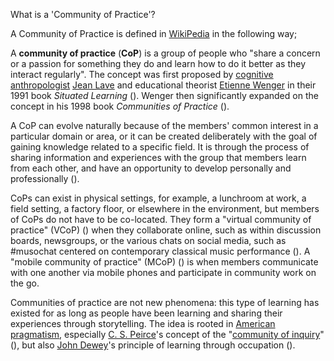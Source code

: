 What is a 'Community of Practice'?

A Community of Practice is defined in [WikiPedia](https://en.wikipedia.org/wiki/Community_of_practice) in the following way;

A **community of practice** (**CoP**) is a group of people who "share a concern or a passion for something they do and learn how to do it better as they interact regularly".[](https://en.wikipedia.org/wiki/Community_of_practice#cite_note-1) The concept was first proposed by [cognitive anthropologist](https://en.wikipedia.org/wiki/Cognitive_anthropology "Cognitive anthropology") [Jean Lave](https://en.wikipedia.org/wiki/Jean_Lave "Jean Lave") and educational theorist [Etienne Wenger](https://en.wikipedia.org/wiki/Etienne_Wenger "Etienne Wenger") in their 1991 book _Situated Learning_ ([](https://en.wikipedia.org/wiki/Community_of_practice#CITEREFLaveWenger1991)). Wenger then significantly expanded on the concept in his 1998 book _Communities of Practice_ ([](https://en.wikipedia.org/wiki/Community_of_practice#CITEREFWenger1998)).

A CoP can evolve naturally because of the members' common interest in a particular domain or area, or it can be created deliberately with the goal of gaining knowledge related to a specific field. It is through the process of sharing information and experiences with the group that members learn from each other, and have an opportunity to develop personally and professionally ([](https://en.wikipedia.org/wiki/Community_of_practice#CITEREFLaveWenger1991)).

CoPs can exist in physical settings, for example, a lunchroom at work, a field setting, a factory floor, or elsewhere in the environment, but members of CoPs do not have to be co-located. They form a "virtual community of practice" (VCoP) ([](https://en.wikipedia.org/wiki/Community_of_practice#CITEREFDub%C3%A9BourhisJacob2005)) when they collaborate online, such as within discussion boards, newsgroups, or the various chats on social media, such as #musochat centered on contemporary classical music performance ([](https://en.wikipedia.org/wiki/Community_of_practice#CITEREFSheridan2015)). A "mobile community of practice" (MCoP) ([](https://en.wikipedia.org/wiki/Community_of_practice#CITEREFKietzmannPlanggerEatonHeilgenberg2013)) is when members communicate with one another via mobile phones and participate in community work on the go.

Communities of practice are not new phenomena: this type of learning has existed for as long as people have been learning and sharing their experiences through storytelling. The idea is rooted in [American pragmatism](https://en.wikipedia.org/wiki/American_pragmatism "American pragmatism"), especially [C. S. Peirce](https://en.wikipedia.org/wiki/C._S._Peirce "C. S. Peirce")'s concept of the "[community of inquiry](https://en.wikipedia.org/wiki/Community_of_inquiry "Community of inquiry")" ([](https://en.wikipedia.org/wiki/Community_of_practice#CITEREFShields2003)), but also [John Dewey](https://en.wikipedia.org/wiki/John_Dewey "John Dewey")'s principle of learning through occupation ([](https://en.wikipedia.org/wiki/Community_of_practice#CITEREFWallace2007)).

